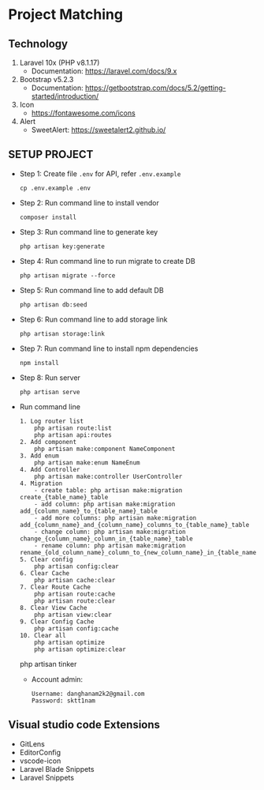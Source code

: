 # Project Matching
## Technology
1. Laravel 10x (PHP v8.1.17)
    - Documentation: https://laravel.com/docs/9.x
2. Bootstrap v5.2.3
    - Documentation: https://getbootstrap.com/docs/5.2/getting-started/introduction/
3. Icon
    - https://fontawesome.com/icons
4. Alert
    - SweetAlert: https://sweetalert2.github.io/
## SETUP PROJECT
- Step 1: Create file `.env` for API, refer `.env.example`
    ```
    cp .env.example .env
    ```
- Step 2: Run command line to install vendor
    ```
    composer install
    ```
- Step 3: Run command line to generate key
    ```
    php artisan key:generate
    ```
- Step 4: Run command line to run migrate to create DB
    ```
    php artisan migrate --force
    ```
- Step 5: Run command line to add default DB
    ```
    php artisan db:seed
    ```
- Step 6: Run command line to add storage link
    ```
    php artisan storage:link
    ```
- Step 7: Run command line to install npm dependencies
    ```
    npm install
    ```

- Step 8: Run server
    ```
    php artisan serve 

- Run command line
    ```
    1. Log router list
        php artisan route:list
        php artisan api:routes
    2. Add component
        php artisan make:component NameComponent
    3. Add enum
        php artisan make:enum NameEnum
    4. Add Controller
        php artisan make:controller UserController
    4. Migration
        - create table: php artisan make:migration create_{table_name}_table
        - add column: php artisan make:migration add_{column_name}_to_{table_name}_table
        - add more columns: php artisan make:migration add_{column_name}_and_{column_name}_columns_to_{table_name}_table
        - change column: php artisan make:migration change_{column_name}_column_in_{table_name}_table
        - rename column: php artisan make:migration rename_{old_column_name}_column_to_{new_column_name}_in_{table_name}_table
    5. Clear config
        php artisan config:clear
    6. Clear Cache
        php artisan cache:clear
    7. Clear Route Cache
        php artisan route:cache
        php artisan route:clear
    8. Clear View Cache
        php artisan view:clear
    9. Clear Config Cache
        php artisan config:cache
    10. Clear all
        php artisan optimize
        php artisan optimize:clear
    ```
    php artisan tinker

    - Account admin:
        ```
        Username: danghanam2k2@gmail.com
        Password: sktt1nam
        ```

## Visual studio code Extensions
- GitLens
- EditorConfig
- vscode-icon
- Laravel Blade Snippets
- Laravel Snippets

